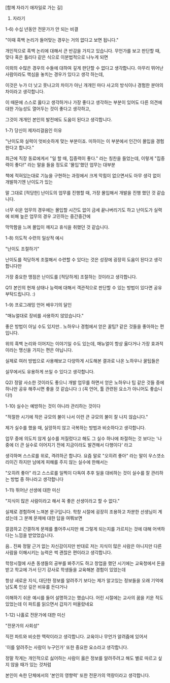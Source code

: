 [함께 자라기 애자일로 가는 길]

1. 자라기

1-6) 수십 년동안 전문가가 안 되는 비결

"이때 흑백 논리가 들어맞는 경우는 거의 없다고 보면 됩니다."

개인적으로 흑백 논리에 대해서 큰 반감을 가지고 있습니다. 무언가를 보고 판단할 때, 맞다 혹은 틀리다 같은 식으로 이분법적으로 나누게 되면 

이외의 수많은 경우의 수들에 대하여 깊게 판단할 수 없다고 생각합니다. 아무리 뛰어난 사람이라도 핵심을 놓치는 경우가 있다고 생각 하는데,

이것은 누가 더 낫고 못나고의 차이가 아닌 개개인 마다 사고의 방식이나 경험한 분야의 차이라고 생각합니다.

이 때문에 스스로 옳다고 생각하거나 가장 좋다고 생각하는 부분이 있어도 다른 의견에 대한 가능성도 열어두는 것이 좋다고 생각하고,

그것이 개개인 본인의 발전에도 도움이 된다고 생각합니다.



1-7) 당신이 제자리걸음인 이유

"난이도와 실력이 엇비슷하게 맞는 부분이죠. 미하이는 이 부분에서 인간이 몰입을 경험한다고 합니다."

최근에 직장 동료에게서 "일 할 때, 집중력이 좋다." 라는 칭찬을 들었는데, 이렇게 "집중력이 좋다!" 라는 말을 들을 정도로 '몰입'했던 업무는 대부분

책에 적혀있는대로 기능을 구현하는 과정에서 크게 막힘이 없으면서도 아무 생각 없이 개발하기엔 난이도가 있는

말 그대로 [적당한] 난이도의 업무를 진행할 때, 가장 몰입해서 개발을 진행 했던 것 같습니다.

너무 쉬운 업무의 경우에는 몰입할 시간도 없이 금세 끝나버리기도 하고 난이도가 실력에 비해 높은 업무의 경우 고민하는 중간중간에

막막함을 느껴 몰입이 깨지고 휴식을 취했던 것 같습니다.



1-8) 의도적 수련의 일상적 예시

"난이도 조절하기"

난이도를 적당하게 조절해서 수련할 수 있다는 것은 성장에 굉장히 도움이 된다고 생각합니다만

가장 중요한 맹점은 난이도를 [적당하게] 조절하는 것이라고 생각합니다.



Q1) 본인의 현재 상태나 능력에 대해서 객관적으로 판단할 수 있는 방법이 있다면 공유 부탁드립니다. :)



1-9) 프로그래밍 언어 배우기의 달인

"매뉴얼대로 장비를 사용하지 않았습니다."

좋은 방법이 아닐 수도 있지만.. 노하우나 경험에서 얻은 꿀팁? 같은 것들을 좋아하는 편입니다.

위의 흑백 논리와 이어지는 이야기일 수도 있는데, 매뉴얼이 항상 옳다거나 가장 효과적이라는 맹신을 가지는 편은 아닙니다.

실제로 여러 방법으로 사용해보고 다양하게 시도해본 결과로 나온 노하우나 꿀팁들은

실무에서도 유용하게 쓰일 수 있다고 생각합니다.



Q2) 정말 사소한 것이라도 좋으니 개발 업무를 하면서 얻은 노하우나 팁 같은 것들 중에 하나만 공유 해주시면 좋을 것 같습니다 :) (꼭 언어, 툴 관련된 요소가 아니어도 좋습니다!)



1-10) 실수는 예방하는 것이 아니라 관리하는 것이다

"적절한 시기에 작은 규모의 불이 나서 이런 큰 규모의 불이 잘 나지 않습니다."

제가 실수를 했을 때, 실망하지 않고 극복하는 방법과 비슷하다고 생각합니다.

업무 중에 의도치 않게 실수를 저질렀다고 해도 그 실수 하나에 좌절하는 것 보다는 '나중에 더 큰 실수로 이어지기 전에 지금이라도 발견해서 다행이다' 라고

생각하며 스스로를 위로, 격려하곤 합니다. 요즘 말로 "오히려 좋아" 라는 말이 우스갯소리이긴 하지만 남에게 피해를 주지 않는 실수에 한해서는

"오히려 좋아" 라고 스스로를 일찍이 다독여 추후 일을 대비하는 것이 실수를 잘 관리하는 방법 중 하나라고 생각합니다



1-11) 뛰어난 선생에 대한 미신

"지식이 많은 사람이라고 해서 꼭 좋은 선생이라고 할 수 없다."

실제로 경험하며 느껴본 문구입니다. 학창 시절에 굉장히 조용하고 차분한 선생님이 계셨는데 그 분께 문제에 대한 답을 여쭤보면

깔끔하고 간결하게 문제를 풀어주시지만 왜 그렇게 되는지를 가르치는 것에 대해 어색하다는 느낌을 받았었습니다.

음.. 진짜 정말 근거 없는 자신감이지만 반대로 저는 지식이 많은 사람은 아니지만 다른 사람을 이해시키는 능력은 썩 괜찮은 편이라고 생각합니다.

학창시절에 사촌 동생들의 공부를 봐주기도 하고 창업을 했던 시기에는 교육청에서 돈을 받고 학교에 가서 단기 강사로 학생들을 교육해본 경험이 있었는데

항상 새로운 지식, 대단한 정보를 알려주기 보다는 제가 알고있는 정보들을 오래 기억에 남도록 인상 깊은 비유를 든다거나

이해하기 쉬운 예시를 들어 설명하고는 했습니다. 어린 시절에는 교사의 꿈을 키운 적도 있었는데 이 파트를 읽으면서 갑자기 떠올랐네요



1-12) 나홀로 전문가에 대한 미신

"전문가의 사회성"

직전 파트와 비슷한 맥락이라고 생각합니다. 교육이나 무언가 알려줌에 있어서

'이를 알려주는 사람이 누구인가' 또한 중요한 요소라고 생각합니다.

정말 작게는 개인적으로 싫어하는 사람이 옳은 정보를 알려주려고 해도 별로 따르고 싶지 않을 때가 있는 것처럼

본인이 속한 단체에서의 '본인의 영향력' 또한 전문가의 역량이라고 생각합니다.